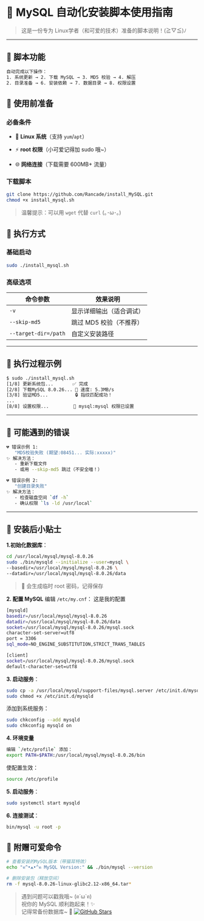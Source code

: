 # 📜 MySQL 自动化安装脚本使用指南

> 这是一份专为 Linux学者（和可爱的技术）准备的脚本说明！(≧▽≦)ﾉ

---

## 🐾 脚本功能
```bash
自动完成以下操作：
1. 系统更新 → 2. 下载 MySQL → 3. MD5 校验 → 4. 解压  
2. 目录准备 → 6. 安装依赖 → 7. 数据目录 → 8. 权限设置
```
## 🎀 使用前准备
### 必备条件
- 🐧 **Linux 系统**（支持 `yum`/`apt`）
    
- ⚡ **root 权限**（小可爱记得加 sudo 哦~）
    
- 🌐 **网络连接**（下载需要 600MB+ 流量）
### 下载脚本
```bash
git clone https://github.com/Rancade/install_MySQL.git
chmod +x install_mysql.sh
```
> 温馨提示：可以用 `wget` 代替 `curl` (｡･ω･｡)

## 🚀 执行方式
### 基础启动
```bash
sudo ./install_mysql.sh
```
### 高级选项

| 命令参数                 | 效果说明           |
| -------------------- | -------------- |
| `-v`                 | 显示详细输出（适合调试）   |
| `--skip-md5`         | 跳过 MD5 校验（不推荐） |
| `--target-dir=/path` | 自定义安装路径        |

---
## 🌈 执行过程示例
```bash
$ sudo ./install_mysql.sh
[1/8] 更新系统包...       ✅ 完成
[2/8] 下载MySQL 8.0.26... 🐾 速度: 5.3MB/s
[3/8] 验证MD5...          🔒 指纹匹配成功！
...
[8/8] 设置权限...         👑 mysql:mysql 权限已设置
```

---
## 🧶 可能遇到的错误
```bash
💔 错误示例 1: 
   "MD5校验失败 (期望:08451... 实际:xxxxx)"
✨ 解决方法：
   - 重新下载文件
   - 或用 --skip-md5 跳过（不安全喵！）

💔 错误示例 2:
   "创建目录失败"
✨ 解决方法：
   - 检查磁盘空间 `df -h`
   - 确认权限 `ls -ld /usr/local`
```

---
## 🍬 安装后小贴士
**1.初始化数据库**：
```bash
cd /usr/local/mysql/mysql-8.0.26
sudo ./bin/mysqld --initialize --user=mysql \
--basedir=/usr/local/mysql/mysql-8.0.26 \
--datadir=/usr/local/mysql/mysql-8.0.26/data
```
> 🌟 会生成临时 root 密码，记得保存
 
**2. 配置 MySQL**
编辑 `/etc/my.cnf`：  这是我的配置
```bash
[mysqld]
basedir=/usr/local/mysql/mysql-8.0.26
datadir=/usr/local/mysql/mysql-8.0.26/data
socket=/usr/local/mysql/mysql-8.0.26/mysql.sock
character-set-server=utf8
port = 3306
sql_mode=NO_ENGINE_SUBSTITUTION,STRICT_TRANS_TABLES

[client]
socket=/usr/local/mysql/mysql-8.0.26/mysql.sock
default-character-set=utf8
```

**3. 启动服务**：
```bash
sudo cp -a /usr/local/mysql/support-files/mysql.server /etc/init.d/mysqld
sudo chmod +x /etc/init.d/mysqld
```
添加到系统服务：
```bash
sudo chkconfig --add mysqld
sudo chkconfig mysqld on
```
**4. 环境变量**
```bash
编辑 `/etc/profile` 添加：
export PATH=$PATH:/usr/local/mysql/mysql-8.0.26/bin
```
使配置生效：
```bash
source /etc/profile
```

**5. 启动服务**：
```bash
sudo systemctl start mysqld
```
**6. 连接测试**：
```bash
bin/mysql -u root -p
```
## 🎁 附赠可爱命令
```bash
# 查看安装的MySQL版本（带猫耳特效）
echo "ฅ^•ﻌ•^ฅ MySQL Version:" && ./bin/mysql --version

# 删除安装包（释放空间）
rm -f mysql-8.0.26-linux-glibc2.12-x86_64.tar*
```

>遇到问题可以戳我哦~ (ฅ´ω`ฅ)  
   祝你的 MySQL 顺利跑起来！✨  
   记得常备份数据库~ 🐾
[![GitHub Stars](https://img.shields.io/github/stars/yourname/server-guardian?style=social)](https://github.com/yourname/server-guardian)
